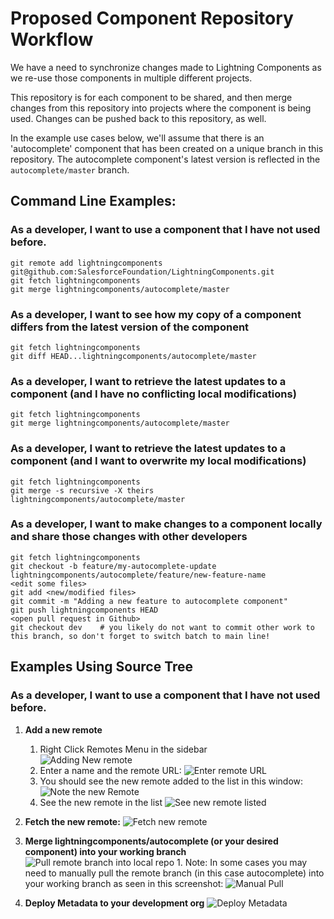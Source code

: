 # Proposed Component Repository Workflow

We have a need to synchronize changes made to Lightning Components as we re-use those components in multiple different projects.

This repository is for each component to be shared, and then merge changes from this repository into projects where the component is being used.  Changes can be pushed back to this repository, as well.

In the example use cases below, we'll assume that there is an 'autocomplete' component that has been created on a unique branch in this repository. The autocomplete component's latest version is reflected in the `autocomplete/master` branch.

## Command Line Examples:

### As a developer, I want to use a component that I have not used before.

    git remote add lightningcomponents git@github.com:SalesforceFoundation/LightningComponents.git
    git fetch lightningcomponents
    git merge lightningcomponents/autocomplete/master

### As a developer, I want to see how my copy of a component differs from the latest version of the component

    git fetch lightningcomponents
    git diff HEAD...lightningcomponents/autocomplete/master

### As a developer, I want to retrieve the latest updates to a component (and I have no conflicting local modifications)

    git fetch lightningcomponents
    git merge lightningcomponents/autocomplete/master

### As a developer, I want to retrieve the latest updates to a component (and I want to overwrite my local modifications)

    git fetch lightningcomponents
    git merge -s recursive -X theirs lightningcomponents/autocomplete/master

### As a developer, I want to make changes to a component locally and share those changes with other developers

    git fetch lightningcomponents
    git checkout -b feature/my-autocomplete-update lightningcomponents/autocomplete/feature/new-feature-name
    <edit some files>
    git add <new/modified files>
    git commit -m "Adding a new feature to autocomplete component"
    git push lightningcomponents HEAD
    <open pull request in Github>
    git checkout dev    # you likely do not want to commit other work to this branch, so don't forget to switch batch to main line!
    
## Examples Using Source Tree

### As a developer, I want to use a component that I have not used before.
1. **Add a new remote**
    1. Right Click Remotes Menu in the sidebar  
	![Adding New remote](https://cloud.githubusercontent.com/assets/4258978/21665089/73d38858-d29f-11e6-8ff1-18f714726aee.png)
    2. Enter a name and the remote URL: 
    ![Enter remote URL](https://cloud.githubusercontent.com/assets/4258978/21665128/a03b3d0a-d29f-11e6-84c4-c7174f0c8b7a.png)
    3. You should see the new remote added to the list in this window:
    ![Note the new Remote](https://cloud.githubusercontent.com/assets/4258978/21665130/a8335df8-d29f-11e6-87e3-fd009fb8464b.png)
    5. See the new remote in the list
    ![See new remote listed](https://cloud.githubusercontent.com/assets/4258978/21665136/b2b8efb8-d29f-11e6-9716-24433558675d.png)

2. **Fetch the new remote:**
    ![Fetch new remote](https://cloud.githubusercontent.com/assets/4258978/21665139/b933c732-d29f-11e6-8434-b675cc4dcc28.png)

3. **Merge lightningcomponents/autocomplete (or your desired component) into your working branch**
    ![Pull remote branch into local repo](https://cloud.githubusercontent.com/assets/4258978/21665285/8447286a-d2a0-11e6-9ba8-6b852448f9ac.png)
        1. Note: In some cases you may need to manually pull the remote branch (in this case autocomplete) into your working branch as seen in this screenshot:
        	![Manual Pull](https://cloud.githubusercontent.com/assets/4258978/21665159/e05c6c24-d29f-11e6-969b-b91fafe4a22b.png)

4. **Deploy Metadata to your development org**
    ![Deploy Metadata](https://cloud.githubusercontent.com/assets/4258978/21665205/114d5b5e-d2a0-11e6-97d2-4064253c7daa.png)
